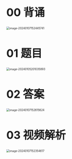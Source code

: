 # 00 背诵

<img src="https://cvp.oss-cn-shanghai.aliyuncs.com/picgo/202401071524831.png" alt="image-20240107152445741" style="zoom:50%;" />



# 01 题目

<img src="https://cvp.oss-cn-shanghai.aliyuncs.com/picgo/202401052010088.png" alt="image-20240105201035893" style="zoom:50%;" />



# 02 答案

<img src="https://cvp.oss-cn-shanghai.aliyuncs.com/picgo/202401071526758.png" alt="image-20240107152615624" style="zoom:50%;" />



# 03 视频解析

<img src="https://cvp.oss-cn-shanghai.aliyuncs.com/picgo/202401071523899.png" alt="image-20240107152354617" style="zoom:50%;" />





